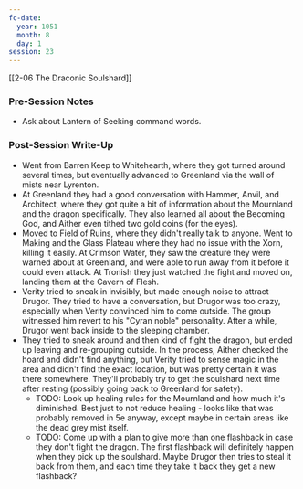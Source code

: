 ```yaml
---
fc-date:
  year: 1051
  month: 8
  day: 1
session: 23
---
```

 [[2-06  The Draconic Soulshard]]

### Pre-Session Notes

* Ask about Lantern of Seeking command words.

### Post-Session Write-Up

- Went from Barren Keep to Whitehearth, where they got turned around several times, but eventually advanced to Greenland via the wall of mists near Lyrenton.
- At Greenland they had a good conversation with Hammer, Anvil, and Architect, where they got quite a bit of information about the Mournland and the dragon specifically. They also learned all about the Becoming God, and Aither even tithed two gold coins (for the eyes).
- Moved to Field of Ruins, where they didn't really talk to anyone. Went to Making and the Glass Plateau where they had no issue with the Xorn, killing it easily. At Crimson Water, they saw the creature they were warned about at Greenland, and were able to run away from it before it could even attack. At Tronish they just watched the fight and moved on, landing them at the Cavern of Flesh.
- Verity tried to sneak in invisibly, but made enough noise to attract Drugor. They tried to have a conversation, but Drugor was too crazy, especially when Verity convinced him to come outside. The group witnessed him revert to his "Cyran noble" personality. After a while, Drugor went back inside to the sleeping chamber.
- They tried to sneak around and then kind of fight the dragon, but ended up leaving and re-grouping outside. In the process, Aither checked the hoard and didn't find anything, but Verity tried to sense magic in the area and didn't find the exact location, but was pretty certain it was there somewhere. They'll probably try to get the soulshard next time after resting (possibly going back to Greenland for safety).
	- TODO: Look up healing rules for the Mournland and how much it's diminished. Best just to not reduce healing - looks like that was probably removed in 5e anyway, except maybe in certain areas like the dead grey mist itself.
	- TODO: Come up with a plan to give more than one flashback in case they don't fight the dragon. The first flashback will definitely happen when they pick up the soulshard. Maybe Drugor then tries to steal it back from them, and each time they take it back they get a new flashback?
